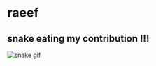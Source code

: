 # raeef
## snake eating my contribution !!!
![snake gif](https://github.com/YOUR_USERNAME/YOUR_USERNAME/blob/output/github-contribution-grid-snake.gif)
